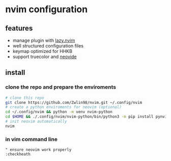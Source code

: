 # nvim configuration

## features
+ manage plugin with [lazy.nvim](https://github.com/folke/lazy.nvim)
+ well structured configuration files
+ keymap optimized for HHKB
+ support truecolor and [neovide](https://neovide.dev/)

## install

### clone the repo and prepare the enviroments
```bash
# clone this repo
git clone https://github.com/Zwlin98/nvim.git ~/.config/nvim
# create a python enviroments for neovim (optional)
cd ~/.config/nvim && python -m venv nvim-python
cd $HOME && ./.config/nvim/nvim-python/bin/python3 -m pip install pynvim
# init neovim automatically
nvim
```

### in vim command line
```vim
" ensure neovim work properly
:checkheath
```
